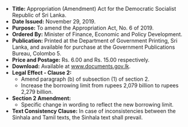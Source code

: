 - **Title:** Appropriation (Amendment) Act for the Democratic Socialist Republic of Sri Lanka.
- **Date Issued:** November 29, 2019.
- **Purpose:** To amend the Appropriation Act, No. 6 of 2019.
- **Ordered By:** Minister of Finance, Economic and Policy Development.
- **Publication:** Printed at the Department of Government Printing, Sri Lanka, and available for purchase at the Government Publications Bureau, Colombo 5.
- **Price and Postage:** Rs. 6.00 and Rs. 15.00 respectively.
- **Download:** Available at www.documents.gov.lk.
- **Legal Effect - Clause 2:** 
  - Amend paragraph (b) of subsection (1) of section 2.
  - Increase the borrowing limit from rupees 2,079 billion to rupees 2,279 billion.
- **Section 2 Amendment:** 
  - Specific change in wording to reflect the new borrowing limit.
- **Text Consistency Clause:** In case of inconsistencies between the Sinhala and Tamil texts, the Sinhala text shall prevail.